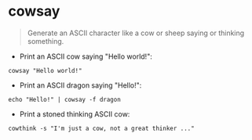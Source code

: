 # cowsay

> Generate an ASCII character like a cow or sheep saying or thinking something.

- Print an ASCII cow saying "Hello world!":

`cowsay "Hello world!"`

- Print an ASCII dragon saying "Hello!":

`echo "Hello!" | cowsay -f dragon`

- Print a stoned thinking ASCII cow:

`cowthink -s "I'm just a cow, not a great thinker ..."`
